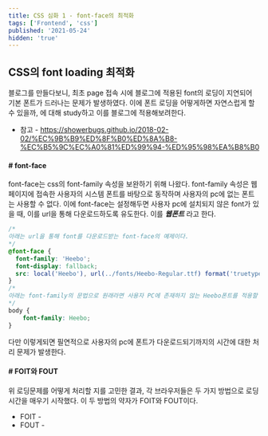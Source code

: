 ```yaml
---
title: CSS 심화 1 - font-face의 최적화
tags: ['Frontend', 'css']
published: '2021-05-24'
hidden: 'true'
---
```


## CSS의 font loading 최적화
블로그를 만들다보니, 최초 page 접속 시에 블로그에 적용된 font의 로딩이 지연되어 기본 폰트가 드러나는 문제가 발생하였다. 이에 폰트 로딩을 어떻게하면 자연스럽게 할 수 있을까, 에 대해 study하고 이를 블로그에 적용해보려한다.

+ 참고 - https://showerbugs.github.io/2018-02-02/%EC%9B%B9%ED%8F%B0%ED%8A%B8-%EC%B5%9C%EC%A0%81%ED%99%94-%ED%95%98%EA%B8%B0

#### # font-face
font-face는 css의 font-family 속성을 보완하기 위해 나왔다. font-family 속성은 웹페이지에 접속한 사용자의 시스템 폰트를 바탕으로 동작하며 사용자의 pc에 없는 폰트는 사용할 수 없다. 이에 font-face는 설정해두면 사용자 pc에 설치되지 않은 font가 있을 때, 이를 url을 통해 다운로드하도록 유도한다. 이를 ***웹폰트*** 라고 한다.
```css
/*
아래는 url을 통해 font를 다운로드받는 font-face의 예제이다.
*/
@font-face {
  font-family: 'Heebo';
  font-display: fallback;
  src: local('Heebo'), url(../fonts/Heebo-Regular.ttf) format('truetype');
}
/*
아래는 font-family의 문법으로 원래라면 사용자 PC에 존재하지 않는 Heebo폰트를 적용할 수 없었겠지만, 위의 font-face 선언으로 브라우저가 font를 받아오기에 해당 폰트가 적용된다.
*/
body {
	font-family: Heebo;
}
```
다만 이렇게되면 필연적으로 사용자의 pc에 폰트가 다운로드되기까지의 시간에 대한 처리 문제가 발생한다.

#### # FOIT와 FOUT
위 로딩문제를 어떻게 처리할 지를 고민한 결과, 각 브라우저들은 두 가지 방법으로 로딩시간을 매우기 시작했다. 이 두 방법의 약자가 FOIT와 FOUT이다.
+ FOIT -
+ FOUT -
